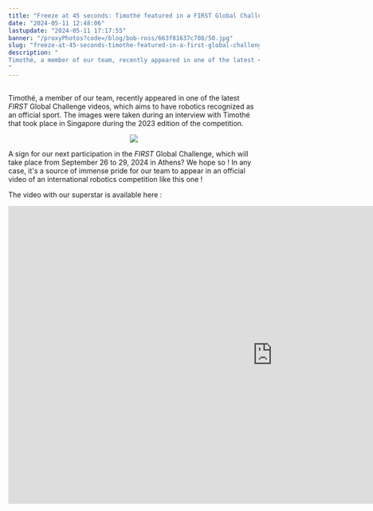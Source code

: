 ```yaml
---
title: "Freeze at 45 seconds: Timothé featured in a FIRST Global Challenge publication!"
date: "2024-05-11 12:48:06"
lastupdate: "2024-05-11 17:17:55"
banner: "/proxyPhotos?code=/blog/bob-ross/663f81637c708/50.jpg"
slug: "freeze-at-45-seconds-timothe-featured-in-a-first-global-challenge-publication"
description: " 
Timothé, a member of our team, recently appeared in one of the latest <i>FIRST</i> Global Challenge videos, which aims to have robotics recognized as an official sport. 
"
---
```

## 
Timothé, a member of our team, recently appeared in one of the latest  <i>FIRST</i> Global Challenge videos, which aims to have robotics recognized as an official sport. The images were taken during an interview with Timothé that took place in Singapore during the 2023 edition of the competition.
 

<center>
<div style="width: 450px">
<img src="/proxyPhotos?code=/blog/bob-ross/663f81637c708/50.jpg">
</div>
</center>

 A sign for our next participation in the <i>FIRST</i> Global Challenge, which will take place from September 26 to 29, 2024 in Athens? We hope so ! 
In any case, it's a source of immense pride for our team to appear in an official video of an international robotics competition like this one !

The video with our superstar is available here : 




<iframe class="youtube-player" width="1060" height="597" 
src="https://www.youtube.com/embed/Ljup-TK_tZY?
si=OTt1S-JNfMcyMN_e" title="YouTube video player" frameborder="0" allow="accelerometer;clipboard-write; encrypted-media; gyroscope; picture-in-picture; web-share" allowfullscreen></iframe></center>
    